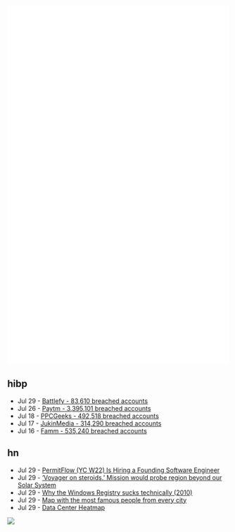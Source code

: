 ![Metrics](https://raw.githubusercontent.com/phixion/phixion/master/metrics.svg)

## hibp

<!--
for https://github.com/phixion/phixion/blob/main/.github/workflows/feeds.yml
-->
<!--START_SECTION:haveibeenpwnd-->
- Jul 29 - [Battlefy - 83,610 breached accounts](https://haveibeenpwned.com/PwnedWebsites#Battlefy)
- Jul 26 - [Paytm - 3,395,101 breached accounts](https://haveibeenpwned.com/PwnedWebsites#Paytm)
- Jul 18 - [PPCGeeks - 492,518 breached accounts](https://haveibeenpwned.com/PwnedWebsites#PPCGeeks)
- Jul 17 - [JukinMedia - 314,290 breached accounts](https://haveibeenpwned.com/PwnedWebsites#JukinMedia)
- Jul 16 - [Famm - 535,240 breached accounts](https://haveibeenpwned.com/PwnedWebsites#Famm)
<!--END_SECTION:haveibeenpwnd-->

## hn

<!--
for https://github.com/phixion/phixion/blob/main/.github/workflows/feeds.yml
-->
<!--START_SECTION:hn-->
- Jul 29 - [PermitFlow (YC W22) Is Hiring a Founding Software Engineer](https://www.ycombinator.com/companies/permitflow/jobs/axcfyjc-founding-software-engineer)
- Jul 29 - [‘Voyager on steroids.’ Mission would probe region beyond our Solar System](https://www.science.org/content/article/voyager-steroids-mission-probe-mysterious-region-beyond-solar-system)
- Jul 29 - [Why the Windows Registry sucks technically (2010)](https://rwmj.wordpress.com/2010/02/18/why-the-windows-registry-sucks-technically/)
- Jul 29 - [Map with the most famous people from every city](https://tjukanovt.github.io/notable-people)
- Jul 29 - [Data Center Heatmap](https://barry.blog/2022/07/28/data-center-heatmap/)
<!--END_SECTION:hn-->

<!--
for https://yhype.me
-->
![](https://hit.yhype.me/github/profile?user_id=13013670)
